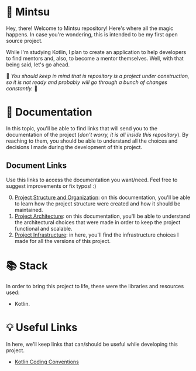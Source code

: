 # 🐾 Mintsu

Hey, there! Welcome to Mintsu repository! Here's where all the magic happens. In case you're wondering, this is intended
to be my first open source project.

While I'm studying Kotlin, I plan to create an application to help developers to find mentors and, also, to become a
mentor themselves. Well, with that being said, let's go ahead.

🚧 _You should keep in mind that is repository is a project under construction, so it is not ready and probably will go
through a bunch of changes constantly._ 🚧

# 🎯 Documentation
In this topic, you'll be able to find links that will send you to the documentation of the project (_don't worry, it is
all inside this repository_). By reaching to them, you should be able to understand all the choices and decisions I 
made during the development of this project.

## Document Links
Use this links to access the documentation you want/need. Feel free to suggest improvements or fix typos! :) 

0. [Project Structure and Organization](docs/structure.md): on this documentation, you'll be able to learn how the
project structure were created and how it should be maintained.
1. [Project Architecture](docs/architecture.md): on this documentation, you'll be able to understand the architectural
choices that were made in order to keep the project functional and scalable.
2. [Project Infrastructure](docs/infrastructure.md): in here, you'll find the infrastructure choices I made for all the
versions of this project.

# 📚 Stack
In order to bring this project to life, these were the libraries and resources used:

- Kotlin.

# 💡 Useful Links
In here, we'll keep links that can/should be useful while developing this project.

- [Kotlin Coding Conventions](https://kotlinlang.org/docs/coding-conventions.html)